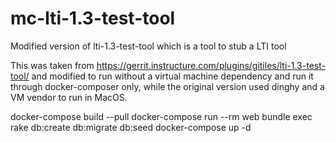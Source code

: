# mc-lti-1.3-test-tool
Modified version of lti-1.3-test-tool which is a tool to stub a LTI tool

This was taken from https://gerrit.instructure.com/plugins/gitiles/lti-1.3-test-tool/ and modified to run without a virtual machine dependency and run it through docker-composer only, while the original version used dinghy and a VM vendor to run in MacOS.

docker-compose build --pull
docker-compose run --rm web bundle exec rake db:create db:migrate db:seed
docker-compose up -d
